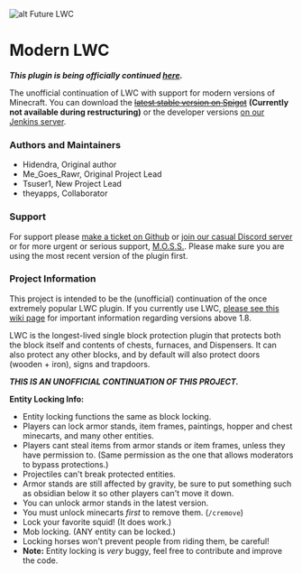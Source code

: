 ![alt Future LWC](https://i.imgur.com/m7XcQUt.png)
# Modern LWC

***This plugin is being officially continued [here](https://github.com/Tsuser1/Modern-LWC).***

The unofficial continuation of LWC with support for modern versions of Minecraft. You can download the ~~[latest stable version on Spigot](https://ci.zeusmainframe.ml/)~~ **(Currently not available during restructuring)** or the developer versions [on our Jenkins server](https://ci.zeusmainframe.ml/).

### Authors and Maintainers
  * Hidendra, Original author
  * Me_Goes_Rawr, Original Project Lead
  * Tsuser1, New Project Lead
  * theyapps, Collaborator

### Support
For support please [make a ticket on Github](https://github.com/Tsuser1/Modern-LWC/issues) or [join our casual Discord server](https://discordapp.com/invite/UTBMyRZ) or for more urgent or serious support, [M.O.S.S.](https://discord.gg/SBfB2Dd). Please make sure you are using the most recent version of the plugin first.
  
### Project Information
This project is intended to be the (unofficial) continuation of the once extremely popular LWC plugin. If you currently use LWC, [please see this wiki page](https://github.com/Hidendra/LWC/wiki/Bukkit-1.8) for important information regarding versions above 1.8.

LWC is the longest-lived single block protection plugin that protects both the block itself and contents of chests, furnaces, and Dispensers. It can also protect any other blocks, and by default will also protect doors (wooden + iron), signs and trapdoors.

***THIS IS AN UNOFFICIAL CONTINUATION OF THIS PROJECT.***

**Entity Locking Info:**
  - Entity locking functions the same as block locking.
  - Players can lock armor stands, item frames, paintings, hopper and chest minecarts, and many other entities.
  - Players cant steal items from armor stands or item frames, unless they have permission to. (Same permission as the one that allows moderators to bypass protections.)
  - Projectiles can't break protected entities.
  - Armor stands are still affected by gravity, be sure to put something such as obsidian below it so other players can't move it down.
  - You can unlock armor stands in the latest version.
  - You must unlock minecarts *first* to remove them. (`/cremove`)
  - Lock your favorite squid! (It does work.)
  - Mob locking. (ANY entity can be locked.)
  - Locking horses won't prevent people from riding them, be careful!
  - **Note:** Entity locking is *very* buggy, feel free to contribute and improve the code.
